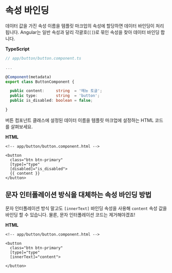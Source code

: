 # 속성 바인딩

데이터 값을 가진 속성 이름을 템플릿 마크업의 속성에 할당하면 데이터 바인딩이 처리됩니다. Angular는 일반 속성과 달리 각괄호\(`[]`\)로 묶인 속성을 찾아 데이터 바인딩 합니다.

**TypeScript**

```typescript
// app/button/button.component.ts

...

@Component(metadata)
export class ButtonComponent {

  public content:     string  = '메뉴 토글';
  public type:        string  = 'button';
  public is_disabled: boolean = false;

}
```

버튼 컴포넌트 클래스에 설정된 데이터 이름을 템플릿 마크업에 설정하는 HTML 코드를 살펴보세요.

**HTML**

```markup
<!-- app/button/button.component.html -->

<button
  class="btn btn-primary"
  [type]="type"
  [disabled]="is_disabled">
  {{ content }}
</button>
```

## 문자 인터폴레이션 방식을 대체하는 속성 바인딩 방법

문자 인터폴레이션 방식 말고도 `[innerText]` 바인딩 속성을 사용해 `content` 속성 값을 바인딩 할 수 있습니다. 물론, 문자 인터폴레이션 코드는 제거해야겠죠!

**HTML**

```markup
<!-- app/button/button.component.html -->

<button
  class="btn btn-primary"
  [type]="type"
  [innerText]="content">

</button>
```


